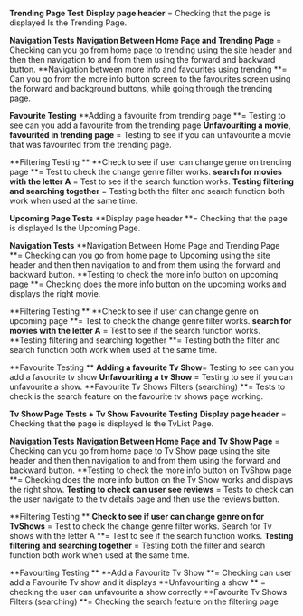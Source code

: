 **Trending Page Test**
**Display page header** = Checking that the page is displayed Is the Trending Page.

**Navigation Tests**
**Navigation Between Home Page and Trending Page** = Checking can you go from home page to trending using the site header and then then navigation to and from them using the forward and backward button. 
**Navigation between more info and favourites using trending **= Can you go from the more info button screen to the favourites screen using the forward and background buttons, while going through the trending page. 

**Favourite Testing** 
**Adding a favourite from trending page **= Testing to see can you add a favourite from the trending page
**Unfavouriting a movie, favourited in trending page** = Testing to see if you can unfavourite a movie that was favourited from the trending page.  

**Filtering Testing **
**Check to see if user can change genre on trending page **= Test to check the change genre filter works.
**search for movies with the letter A** = Test to see if the search function works.
**Testing filtering and searching together** = Testing both the filter and search function both work when used at the same time.



**Upcoming Page Tests**
**Display page header **= Checking that the page is displayed Is the Upcoming Page.

**Navigation Tests**
**Navigation Between Home Page and Trending Page **= Checking can you go from home page to Upcoming using the site header and then then navigation to and from them using the forward and backward button.
**Testing to check the more info button on upcoming page **= Checking does the more info button on the upcoming works and displays the right movie.

**Filtering Testing **
**Check to see if user can change genre on upcoming page **= Test to check the change genre filter works.
**search for movies with the letter A** = Test to see if the search function works.
**Testing filtering and searching together **= Testing both the filter and search function both work when used at the same time.

**Favourite Testing **
**Adding a favourite Tv Show**= Testing to see can you add a favourite tv show
**Unfavouriting a tv Show** = Testing to see if you can unfavourite a show.
**Favourite Tv Shows Filters (searching) **= Tests to check is the search feature on the favourite tv shows page working.




**Tv Show Page Tests + Tv Show Favourite Testing**
**Display page header** = Checking that the page is displayed Is the TvList Page.

**Navigation Tests**
**Navigation Between Home Page and Tv Show Page** = Checking can you go from home page to Tv Show page using the site header and then then navigation to and from them using the forward and backward button.
**Testing to check the more info button on TvShow page **= Checking does the more info button on the Tv Show works and displays the right show.
**Testing to check can user see reviews** = Tests to check can the user navigate to the tv details page and then use the reviews button.

**Filtering Testing **
**Check to see if user can change genre on for TvShows** = Test to check the change genre filter works.
Search for Tv shows with the letter A **= Test to see if the search function works.
**Testing filtering and searching together** = Testing both the filter and search function both work when used at the same time.

**Favourting Testing **
 **Add a Favourite Tv Show  **= Checking can user add a Favourite Tv show and it displays
 **Unfavouriting a show ** = checking the user can unfavourite a show correctly
 **Favourite Tv Shows Filters (searching)  **= Checking the search feature on the filtering page








